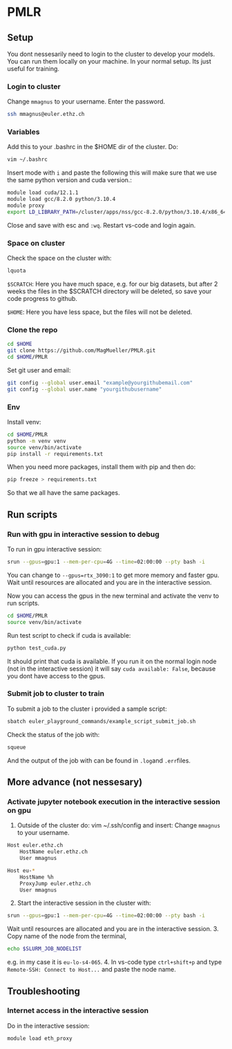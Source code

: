 # PMLR
## Setup

You dont nessesarily need to login to the cluster to develop your models. You can run them locally on your machine. In your normal setup.
Its just useful for training.

### Login to cluster
Change `mmagnus` to your username. Enter the password.
```bash
ssh mmagnus@euler.ethz.ch
```


### Variables
Add this to your .bashrc in the $HOME dir of the cluster. Do:
```bash
vim ~/.bashrc
```
Insert mode with `i` and paste the following this will make sure that we use the same python version and cuda version.:
```bash
module load cuda/12.1.1
module load gcc/8.2.0 python/3.10.4
module proxy
export LD_LIBRARY_PATH=/cluster/apps/nss/gcc-8.2.0/python/3.10.4/x86_64/lib64:$LD_LIBRARY_PATH
```
Close and save with esc and `:wq`. Restart vs-code and login again.

### Space on cluster
Check the space on the cluster with:
```bash
lquota
```
`$SCRATCH`: Here you have much space, e.g. for our big datasets, but after 2 weeks the files in the $SCRATCH directory will be deleted, so save your code progress to github.

`$HOME`: Here you have less space, but the files will not be deleted.


### Clone the repo
```bash
cd $HOME
git clone https://github.com/MagMueller/PMLR.git
cd $HOME/PMLR
```
Set git user and email:
```bash
git config --global user.email "example@yourgithubemail.com"
git config --global user.name "yourgithubusername"
```

### Env
Install venv:
```bash
cd $HOME/PMLR
python -m venv venv
source venv/bin/activate
pip install -r requirements.txt
```
When you need more packages, install them with pip and then do:
```bash
pip freeze > requirements.txt
```
So that we all have the same packages.

## Run scripts
### Run with gpu in interactive session to debug
To run in gpu interactive session:

```bash
srun --gpus=gpu:1 --mem-per-cpu=4G --time=02:00:00 --pty bash -i 
```
You can change to `--gpus=rtx_3090:1` to get more memory and faster gpu.
Wait until resources are allocated and you are in the interactive session.

Now you can access the gpus in the new terminal and activate the venv to run scripts.
```bash
cd $HOME/PMLR
source venv/bin/activate
```

Run test script to check if cuda is available:
```bash
python test_cuda.py
```
It should print that cuda is available.
If you run it on the normal login node (not in the interactive session) it will say `cuda available: False`, because you dont have access to the gpus.

### Submit job to cluster to train
To submit a job to the cluster i provided a sample script:
```bash
sbatch euler_playground_commands/example_script_submit_job.sh
```
Check the status of the job with:
```bash
squeue 
```
And the output of the job with can be found in `.log`and `.err`files.



## More advance (not nessesary)
### Activate jupyter notebook execution in the interactive session on gpu
1. Outside of the cluster do: vim ~/.ssh/config and insert:
Change `mmagnus` to your username.

```bash
Host euler.ethz.ch
    HostName euler.ethz.ch
    User mmagnus

Host eu-*
    HostName %h
    ProxyJump euler.ethz.ch
    User mmagnus
``` 
2. Start the interactive session in the cluster with:
```bash
srun --gpus=gpu:1 --mem-per-cpu=4G --time=02:00:00 --pty bash -i 
```
Wait until resources are allocated and you are in the interactive session.
3. Copy name of the node from the terminal, 
```bash
echo $SLURM_JOB_NODELIST
```
e.g. in my case it is `eu-lo-s4-065`.
4. In vs-code type `ctrl+shift+p` and type `Remote-SSH: Connect to Host...` and paste the node name.



## Troubleshooting
### Internet access in the interactive session
Do in the interactive session:
```bash
module load eth_proxy
```

